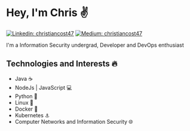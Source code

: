 # Hey, I'm Chris :v:

[![Linkedin: christiancost47](https://img.shields.io/badge/-Christian%20Costa-blue?style=flat-square&logo=Linkedin&logoColor=white&link=https://www.linkedin.com/in/christiancost47/)](https://www.linkedin.com/in/christiancost47/)
[![Medium: christiancost47](https://img.shields.io/badge/-Christian%20Costa-grey?style=flat-square&logo=Medium&logoColor=white&link=https://medium.com/@christiancost47)](https://medium.com/@christiancost47)

I'm  a Information Security undergrad, Developer and DevOps enthusiast

## Technologies and Interests :fire:

- Java :coffee:
- NodeJs | JavaScript :computer:
- Python :snake:
- Linux :penguin:
- Docker :whale2:
- Kubernetes :anchor:
- Computer Networks and Information Security :globe_with_meridians: